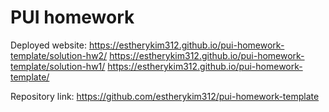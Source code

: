 # PUI homework

Deployed website: 
https://estherykim312.github.io/pui-homework-template/solution-hw2/
https://estherykim312.github.io/pui-homework-template/solution-hw1/
https://estherykim312.github.io/pui-homework-template/

Repository link: https://github.com/estherykim312/pui-homework-template
